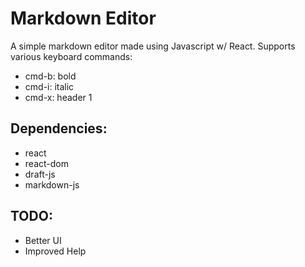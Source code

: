 # Markdown Editor

A simple markdown editor made using Javascript w/ React.
Supports various keyboard commands:
- cmd-b: bold
- cmd-i: italic
- cmd-x: header 1

## Dependencies:

- react
- react-dom
- draft-js
- markdown-js

## TODO:

- Better UI
- Improved Help
